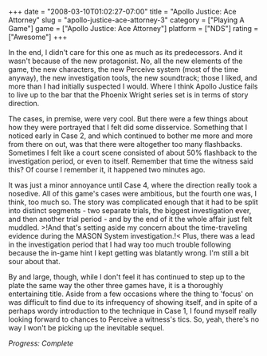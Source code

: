 +++
date = "2008-03-10T01:02:27-07:00"
title = "Apollo Justice: Ace Attorney"
slug = "apollo-justice-ace-attorney-3"
category = ["Playing A Game"]
game = ["Apollo Justice: Ace Attorney"]
platform = ["NDS"]
rating = ["Awesome"]
+++

In the end, I didn't care for this one as much as its predecessors.  And it wasn't because of the new protagonist.  No, all the new elements of the game, the new characters, the new Perceive system (most of the time anyway), the new investigation tools, the new soundtrack; those I liked, and more than I had initially suspected I would.  Where I think Apollo Justice fails to live up to the bar that the Phoenix Wright series set is in terms of story direction.

The cases, in premise, were very cool.  But there were a few things about how they were portrayed that I felt did some disservice.  Something that I noticed early in Case 2, and which continued to bother me more and more from there on out, was that there were altogether too many flashbacks.  Sometimes I felt like a court scene consisted of about 50% flashback to the investigation period, or even to itself.  Remember that time the witness said this?  Of course I remember it, it happened two minutes ago.

It was just a minor annoyance until Case 4, where the direction really took a nosedive.  All of this game's cases were ambitious, but the fourth one was, I think, too much so.  The story was complicated enough that it had to be split into distinct segments - two separate trials, the biggest investigation ever, and then another trial period - and by the end of it the whole affair just felt muddled.  >!And that's setting aside my concern about the time-traveling evidence during the MASON System investigation.!<  Plus, there was a lead in the investigation period that I had way too much trouble following because the in-game hint I kept getting was blatantly wrong.  I'm still a bit sour about that.

By and large, though, while I don't feel it has continued to step up to the plate the same way the other three games have, it is a thoroughly entertaining title.  Aside from a few occasions where the thing to 'focus' on was difficult to find due to its infrequency of showing itself, and in spite of a perhaps wordy introduction to the technique in Case 1, I found myself really looking forward to chances to Perceive a witness's tics.  So, yeah, there's no way I won't be picking up the inevitable sequel.

<i>Progress: Complete</i>